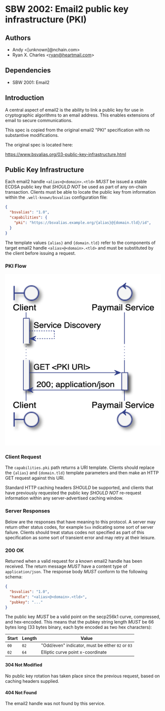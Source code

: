 # SBW 2002: Email2 public key infrastructure (PKI)

## Authors

* Andy &lt;[unknown]@nchain.com&gt;
* Ryan X. Charles &lt;ryan@heartmail.com&gt;

## Dependencies

* SBW 2001: Email2

## Introduction

A central aspect of email2 is the ability to link a public key for use in cryptographic algorithms to an email address. This enables extensions of email to secure communications.

This spec is copied from the original email2 "PKI" specification with no substantive modifications.

The original spec is located here:

https://www.bsvalias.org/03-public-key-infrastructure.html

## Public Key Infrastructure

Each email2 handle `<alias>@<domain>.<tld>` _MUST_ be issued a stable ECDSA public key that _SHOULD NOT_ be used as part of any on-chain transaction. Clients must be able to locate the public key from information within the `.well-known/bsvalias` configuration file:

```json
{
  "bsvalias": "1.0",
  "capabilities": {
    "pki": "https://bsvalias.example.org/{alias}@{domain.tld}/id",
  }
}
```

The template values `{alias}` and `{domain.tld}` refer to the components of target email2 handle `<alias>@<domain>.<tld>` and must be substituted by the client before issuing a request.

### PKI Flow

![Service Discovery](./SBW-2002-pki-flow.png)

### Client Request

The `capabilities.pki` path returns a URI template. Clients should replace the `{alias}` and `{domain.tld}` template parameters and then make an HTTP GET request against this URI.

Standard HTTP caching headers _SHOULD_ be supported, and clients that have previously requested the public key _SHOULD NOT_ re-request information within any server-advertised caching window.

### Server Responses

Below are the responses that have meaning to this protocol. A server may return other status codes, for example `5xx` indicating some sort of server failure. Clients should treat status codes not specified as part of this specification as some sort of transient error and may retry at their leisure.

### 200 OK

Returned when a valid request for a known email2 handle has been received. The return message _MUST_ have a content type of `application/json`. The response body _MUST_ conform to the following schema:

```json
{
  "bsvalias": "1.0",
  "handle": "<alias>@<domain>.<tld>",
  "pubkey": "..."
}
```

The public key _MUST_ be a valid point on the secp256k1 curve, compressed, and hex-encoded. This means that the pubkey string length _MUST_ be 66 bytes long (33 bytes binary, each byte encoded as two hex characters):

| Start | Length | Value                                             |
|-------|--------|---------------------------------------------------|
| `00`  | `02`   | "Odd/even" indicator, must be either `02` or `03` |
| `02`  | `64`   | Elliptic curve point x-coordinate                 |

#### 304 Not Modified

No public key rotation has taken place since the previous request, based on caching headers supplied.

#### 404 Not Found

The email2 handle was not found by this service.
